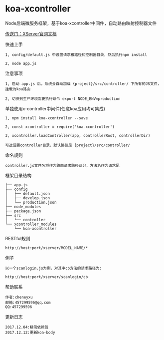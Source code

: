 # koa-xcontroller
Node后端微服务框架，基于koa-xcontroller中间件，自动路由映射控制器文件

[传送门：XServer官网文档](http://xserver.top)

快速上手
>
	1, config/default.js 中设置请求根路径和控制器目录，然后执行npm install

	2, node app.js

注意事项
>
	1, 启动 app.js 后，系统会自动加载 {project}/src/controller/ 下所有的JS文件，挂载为koa路由

	2, 切换到生产环境需要执行命令 export NODE_ENV=production

单独使用x-controller中间件(任意koa应用均可集成)
>
	1, npm install koa-xcontroller --save

	2, const xcontroller = require('koa-xcontroller')

	3, xcontroller.loadController(app, controllerRoot, controllerDir)

	可选设置controller目录，默认路径是 {project}/src/controller/
	
命名规则
>
	controller.js文件名将作为路由请求路径部分，方法名作为请求尾

框架目录结构
>
	├── app.js
	├── config
	│   ├── default.json
	│   ├── develop.json
	│   └── production.json
	├── node_modules
	├── package.json
	├── src
	│   └── controller
	└── xcontroller_modules
	    └── koa-xcontroller

RESTful规则
>
	http://host:port/xserver/MODEL_NAME/*

例子
>
	以一个scanlogin.js为例，对其中cb方法的请求路径为:
	
	http://host:port/xserver/scanlogin/cb

帮助联系
>
	作者:cheneyxu
	邮箱:457299596@qq.com
	QQ:457299596

更新日志
>
	2017.12.04:精简依赖包
	2017.12.12:更新koa-body
